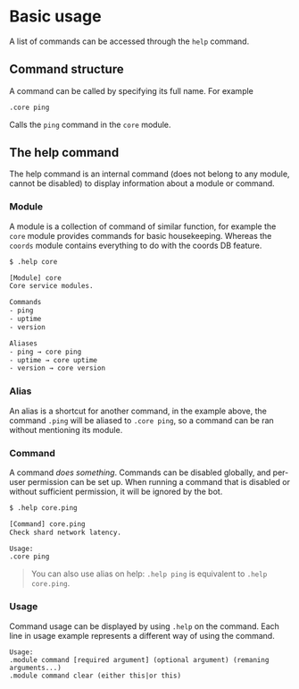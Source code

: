 # Basic usage

A list of commands can be accessed through the `help` command.

## Command structure

A command can be called by specifying its full name. For example
```sh
.core ping
```

Calls the `ping` command in the `core` module.

## The help command

The help command is an internal command (does not belong to any module, cannot be disabled) to display information about a module or command.

### Module

A module is a collection of command of similar function, for example the `core` module provides commands for basic housekeeping. Whereas the `coords` module contains everything to do with the coords DB feature.

```sh
$ .help core

[Module] core
Core service modules.

Commands
- ping
- uptime
- version

Aliases
- ping → core ping
- uptime → core uptime
- version → core version
```

### Alias

An alias is a shortcut for another command, in the example above, the command `.ping` will be aliased to `.core ping`, so a command can be ran without mentioning its module.

### Command

A command *does something*. Commands can be disabled globally, and per-user permission can be set up. When running a command that is disabled or without sufficient permission, it will be ignored by the bot.

```sh
$ .help core.ping

[Command] core.ping
Check shard network latency.

Usage:
.core ping
```

> You can also use alias on help: `.help ping` is equivalent to `.help core.ping`.

### Usage

Command usage can be displayed by using `.help` on the command. Each line in usage example represents a different way of using the command.

```
Usage:
.module command [required argument] (optional argument) (remaning arguments...)
.module command clear (either this|or this)
```
